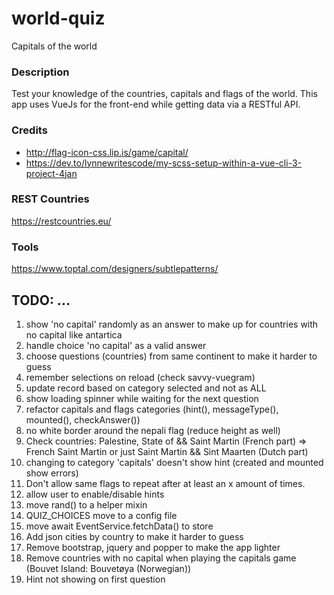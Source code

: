 # world-quiz

Capitals of the world

### Description

Test your knowledge of the countries, capitals and flags of the world. This app uses VueJs for the front-end while getting data via a RESTful API.

### Credits

- http://flag-icon-css.lip.is/game/capital/
- https://dev.to/lynnewritescode/my-scss-setup-within-a-vue-cli-3-project-4jan

### REST Countries

https://restcountries.eu/

### Tools

https://www.toptal.com/designers/subtlepatterns/

## TODO: ...
1. show 'no capital' randomly as an answer to make up for countries with no capital like antartica
2. handle choice 'no capital' as a valid answer
3. choose questions (countries) from same continent to make it harder to guess
4. remember selections on reload (check savvy-vuegram)
5. update record based on category selected and not as ALL
6. show loading spinner while waiting for the next question
7. refactor capitals and flags categories (hint(), messageType(), mounted(), checkAnswer())
8. no white border around the nepali flag (reduce height as well)
9. Check countries: Palestine, State of && Saint Martin (French part) => French Saint Martin or just Saint Martin && Sint Maarten (Dutch part)
10. changing to category 'capitals' doesn't show hint (created and mounted show errors)
11. Don't allow same flags to repeat after at least an x amount of times.
12. allow user to enable/disable hints
13. move rand() to a helper mixin
14. QUIZ_CHOICES move to a config file
15. move await EventService.fetchData() to store
16. Add json cities by country to make it harder to guess
17. Remove bootstrap, jquery and popper to make the app lighter
18. Remove countries with no capital when playing the capitals game (Bouvet Island: Bouvetøya  (Norwegian))
19. Hint not showing on first question

